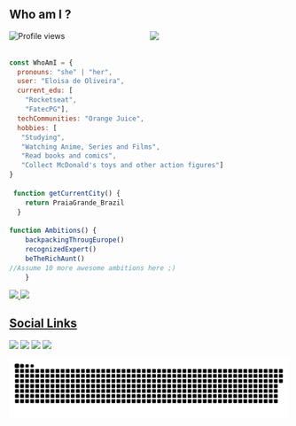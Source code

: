 ## Who am I ?

<img width="250" align="right" src="https://media.discordapp.net/attachments/613924081535811584/870502257093926932/Webp.net-gifmaker.gif">
<p align="left"> <img src="https://komarev.com/ghpvc/?username=EloisaOliveira&color=blueviolet" alt="Profile views" /> </p>

```javascript

const WhoAmI = {
  pronouns: "she" | "her",
  user: "Eloisa de Oliveira",
  current_edu: [
    "Rocketseat",
    "FatecPG"],
  techCommunities: "Orange Juice",
  hobbies: [
   "Studying",
   "Watching Anime, Series and Films",
   "Read books and comics",
   "Collect McDonald's toys and other action figures"]
}
	
 function getCurrentCity() {
	return PraiaGrande_Brazil
  }
	
function Ambitions() {
	backpackingThrougEurope()
	recognizedExpert()
	beTheRichAunt()
//Assume 10 more awesome ambitions here ;)
	} 
 ```

 <div>
  <a href="https://github.com/EloisaOliveira">
  <img height="180em" src="https://github-readme-stats.vercel.app/api?username=EloisaOLiveira&show_icons=true&theme=tokyonight&include_all_commits=true&count_private=true"/>
  <img height="180em" src="https://github-readme-stats.vercel.app/api/top-langs/?username=EloisaOLiveira&layout=compact&langs_count=16&theme=tokyonight"/>
</div>

 ## Social Links
  <a href="https://www.linkedin.com/in/elooliveira/" target="_blank"><img src="https://img.shields.io/badge/-LinkedIn-%230077B5?style=for-the-badge&logo=linkedin&logoColor=white" target="_blank"></a>
  <a href="https://www.instagram.com/e_oliveiraa/" target="_blank"><img src="https://img.shields.io/badge/-Instagram-ff69b4?style=for-the-badge&logo=instagram&logoColor=white" target="_blank"></a>
  <a href="https://www.codepen.io/eloisaoliveiraa/" target="_blank"><img src="https://img.shields.io/badge/-Codepen-black?style=for-the-badge&logo=codepen&logoColor=white" target="_blank"></a>
  <a href = "mailto:eloisa.oliveirasantos@gmail.com"><img src="https://img.shields.io/badge/Gmail-D14836?style=for-the-badge&logo=gmail&logoColor=white" target="_blank"></a>
 
 
<div>
 
 ![Snake animation](https://github.com/EloisaOliveira/EloisaOliveira/blob/output/github-contribution-grid-snake.svg)
</div>

 
